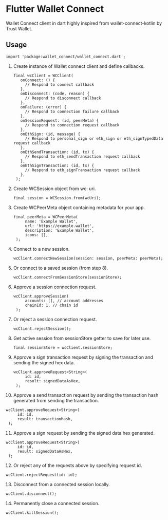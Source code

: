 # Flutter Wallet Connect

Wallet Connect client in dart highly inspired from wallet-connect-kotlin by Trust Wallet.

## Usage

   ```
   import 'package:wallet_connect/wallet_connect.dart';
   ```

1. Create instance of Wallet connect client and define callbacks.

   ```
   final wcClient = WCClient(
      onConnect: () {
        // Respond to connect callback
      },
      onDisconnect: (code, reason) {
        // Respond to disconnect callback
      },
      onFailure: (error) {
        // Respond to connection failure callback
      },
      onSessionRequest: (id, peerMeta) {
        // Respond to connection request callback
      },
      onEthSign: (id, message) {
        // Respond to personal_sign or eth_sign or eth_signTypedData request callback
      },
      onEthSendTransaction: (id, tx) {
        // Respond to eth_sendTransaction request callback
      },
      onEthSignTransaction: (id, tx) {
        // Respond to eth_signTransaction request callback
      },
    );
   ```

2. Create WCSession object from wc: uri.

   ```
   final session = WCSession.from(wcUri);
   ```
   
3. Create WCPeerMeta object containing metadata for your app.

   ```
   final peerMeta = WCPeerMeta(
        name: 'Example Wallet',
        url: 'https://example.wallet',
        description: 'Example Wallet',
        icons: [],
    );
   ```
   
4. Connect to a new session.

   ```
   wcClient.connectNewSession(session: session, peerMeta: peerMeta);
   ```
   
5. Or connect to a saved session (from step 8).

   ``` 
   wcClient.connectFromSessionStore(sessionStore);
   ```
   
6. Approve a session connection request.

   ```
   wcClient.approveSession(
        accounts: [], // account addresses
        chainId: 1, // chain id
    );
   ```
   
7. Or reject a session connection request.

   ```
   wcClient.rejectSession();
   ```
   
8. Get active session from sessionStore getter to save for later use.

   ```
   final sessionStore = wcClient.sessionStore;
   ```
   
9. Approve a sign transaction request by signing the transaction and sending the signed hex data.

   ```
   wcClient.approveRequest<String>(
        id: id,
        result: signedDataAsHex,
    );
   ```
   
10. Approve a send transaction request by sending the transaction hash generated from sending the transaction.

   ```
   wcClient.approveRequest<String>(
        id: id,
        result: transactionHash,
    );
   ```
   
11. Approve a sign request by sending the signed data hex generated.

   ```
   wcClient.approveRequest<String>(
        id: id,
        result: signedDataAsHex,
    );
   ```
   
12. Or reject any of the requests above by specifying request id.
 
   ```
   wcClient.rejectRequest(id: id);
   ```
   
13. Disconnect from a connected session locally.

   ```
   wcClient.disconnect();
   ```
   
14. Permanently close a connected session.

   ```
   wcClient.killSession();
   ```



